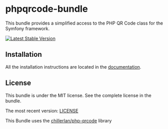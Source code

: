 phpqrcode-bundle
================

This bundle provides a simplified access to the PHP QR Code class for the Symfony framework.

[![Latest Stable Version](https://poser.pugx.org/jonasarts/phpqrcode-bundle/v/stable.png)](https://packagist.org/packages/jonasarts/phpqrcode-bundle)

Installation
------------

All the installation instructions are located in the [documentation](https://github.com/jonasarts/phpqrcode-bundle/blob/master/docs/index.md).

License
-------

This bundle is under the MIT license. See the complete license in the bundle.

The most recent version:
[LICENSE](https://github.com/jonasarts/phpqrcode-bundle/blob/master/LICENSE)

This Bundle uses the [chillerlan/php-qrcode](https://github.com/chillerlan/php-qrcode) library
